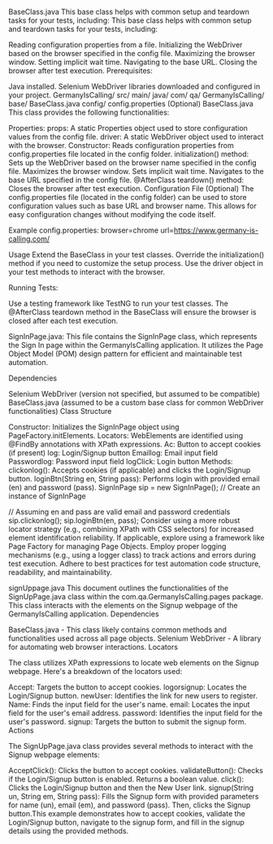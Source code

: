 BaseClass.java
This base class helps with common setup and teardown tasks for your tests, including:
This base class helps with common setup and teardown tasks for your tests, including:

Reading configuration properties from a file.
Initializing the WebDriver based on the browser specified in the config file.
Maximizing the browser window.
Setting implicit wait time.
Navigating to the base URL.
Closing the browser after test execution.
Prerequisites:

Java installed.
Selenium WebDriver libraries downloaded and configured in your project.
GermanyIsCalling/
   src/
      main/
         java/
            com/
               qa/
                  GermanyIsCalling/
                     base/
                        BaseClass.java
                     config/
                        config.properties (Optional)
BaseClass.java
This class provides the following functionalities:

Properties:
props: A static Properties object used to store configuration values from the config file.
driver: A static WebDriver object used to interact with the browser.
Constructor:
Reads configuration properties from config.properties file located in the config folder.
initialization() method:
Sets up the WebDriver based on the browser name specified in the config file.
Maximizes the browser window.
Sets implicit wait time.
Navigates to the base URL specified in the config file.
@AfterClass teardown() method:
Closes the browser after test execution.
Configuration File (Optional)
The config.properties file (located in the config folder) can be used to store configuration values such as base URL and browser name. This allows for easy configuration changes without modifying the code itself.

Example config.properties:
browser=chrome
url=https://www.germany-is-calling.com/

Usage
Extend the BaseClass in your test classes.
Override the initialization() method if you need to customize the setup process.
Use the driver object in your test methods to interact with the browser.

Running Tests:

Use a testing framework like TestNG to run your test classes. The @AfterClass teardown method in the BaseClass will ensure the browser is closed after each test execution.

SignInPage.java:
This file contains the SignInPage class, which represents the Sign In page within the GermanyIsCalling application. It utilizes the Page Object Model (POM) design pattern for efficient and maintainable test automation.

Dependencies

Selenium WebDriver (version not specified, but assumed to be compatible)
BaseClass.java (assumed to be a custom base class for common WebDriver functionalities)
Class Structure

Constructor:
Initializes the SignInPage object using PageFactory.initElements.
Locators:
WebElements are identified using @FindBy annotations with XPath expressions.
Ac: Button to accept cookies (if present)
log: Login/Signup button
Emaillog: Email input field
Passwordlog: Password input field
logClick: Login button
Methods:
clickonlog(): Accepts cookies (if applicable) and clicks the Login/Signup button.
loginBtn(String en, String pass): Performs login with provided email (en) and password (pass).
SignInPage sip = new SignInPage(); // Create an instance of SignInPage

// Assuming en and pass are valid email and password credentials
sip.clickonlog();
sip.loginBtn(en, pass);
Consider using a more robust locator strategy (e.g., combining XPath with CSS selectors) for increased element identification reliability.
If applicable, explore using a framework like Page Factory for managing Page Objects.
Employ proper logging mechanisms (e.g., using a logger class) to track actions and errors during test execution.
Adhere to best practices for test automation code structure, readability, and maintainability.

signUppage.java
This document outlines the functionalities of the SignUpPage.java class within the com.qa.GermanyIsCalling.pages package. This class interacts with the elements on the Signup webpage of the GermanyIsCalling application.
Dependencies

BaseClass.java - This class likely contains common methods and functionalities used across all page objects.
Selenium WebDriver - A library for automating web browser interactions.
Locators

The class utilizes XPath expressions to locate web elements on the Signup webpage. Here's a breakdown of the locators used:

Accept: Targets the button to accept cookies.
logorsignup: Locates the Login/Signup button.
newUser: Identifies the link for new users to register.
Name: Finds the input field for the user's name.
email: Locates the input field for the user's email address.
password: Identifies the input field for the user's password.
signup: Targets the button to submit the signup form.
Actions

The SignUpPage.java class provides several methods to interact with the Signup webpage elements:

AcceptClick(): Clicks the button to accept cookies.
validateButton(): Checks if the Login/Signup button is enabled. Returns a boolean value.
click(): Clicks the Login/Signup button and then the New User link.
signup(String un, String em, String pass): Fills the Signup form with provided parameters for name (un), email (em), and password (pass). Then, clicks the Signup button.This example demonstrates how to accept cookies, validate the Login/Signup button, navigate to the signup form, and fill in the signup details using the provided methods.


